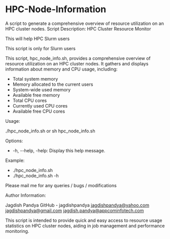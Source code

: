 # HPC-Node-Information
A script to generate  a comprehensive overview of resource utilization on an HPC cluster nodes.
Script Description: HPC Cluster Resource Monitor

This will help HPC Slurm users 

This script is only for Slurm users

This script, hpc_node_info.sh, provides a comprehensive overview of resource utilization on an HPC cluster nodes. It gathers and displays information about memory and CPU usage, including:

* Total system memory
* Memory allocated to the current users
* System-wide used memory
* Available free memory
* Total CPU cores
* Currently used CPU cores
* Available free CPU cores

Usage:

./hpc_node_info.sh
or
sh hpc_node_info.sh


Options:

* -h, --help, -help: Display this help message.

Example:

* ./hpc_node_info.sh
* ./hpc_node_info.sh -h

Please mail me for any queries / bugs / modifications

Author Information:

Jagdish Pandya
GitHub - jagdishpandya
jagdishpandya@yahoo.com
jagdishpandya@gmail.com
jagdish.pandya@appcominfotech.com

This script is intended to provide quick and easy access to resource usage statistics on HPC cluster nodes, aiding in job management and performance monitoring.
